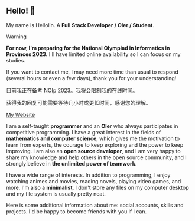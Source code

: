 ## Hello! 👋

My name is Hellolin. A **Full Stack Developer / OIer / Student**.

> [!WARNING]
> 
> **For now, I'm preparing for the National Olympiad in Informatics in Provinces 2023.** I'll have limited online availability so I can focus on my studies.
> 
> If you want to contact me, I may need more time than usual to respond (several hours or even a few days), thank you for your understanding!
>
> 目前我正在备考 NOIp 2023。我将会限制我的在线时间。
>
> 获得我的回复可能需要等待几小时或更长时间，感谢您的理解。

[My Website](https://hellolin.cf/)

I am a self-taught **programmer** and an **OIer** who always participates in competitive programming. I have a great interest in the fields of **mathematics and computer science**, which gives me the motivation to learn from experts, the courage to keep exploring and the power to keep improving. I am also an **open source developer**, and I am very happy to share my knowledge and help others in the open source community, and I strongly believe in **the unlimited power of teamwork**.

I have a wide range of interests. In addition to programming, I enjoy watching animes and movies, reading novels, playing video games, and more. I'm also a **minimalist**, I don't store any files on my computer desktop and my file system is usually pretty neat.

Here is some additional information about me: social accounts, skills and projects. I'd be happy to become friends with you if I can.
